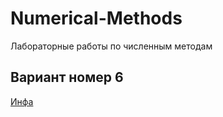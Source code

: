 # Numerical-Methods
Лабораторные работы по численным методам

## Вариант номер 6
[Инфа](https://mainfo.ru/)
